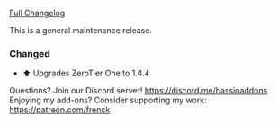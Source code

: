 [Full Changelog][changelog]

This is a general maintenance release.

### Changed

- :arrow_up: Upgrades ZeroTier One to 1.4.4

[changelog]: https://github.com/hassio-addons/addon-zerotier/compare/v0.4.2...v0.4.3

Questions? Join our Discord server! https://discord.me/hassioaddons
Enjoying my add-ons? Consider supporting my work: https://patreon.com/frenck